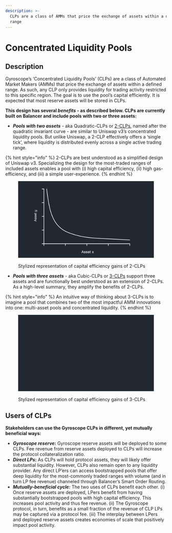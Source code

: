 ```yaml
---
description: >-
  CLPs are a class of AMMs that price the exchange of assets within a defined
  range
---
```


# Concentrated Liquidity Pools

## Description

Gyroscope’s ‘Concentrated Liquidity Pools’ (CLPs) are a class of Automated Market Makers (AMMs) that price the exchange of assets within a defined range. As such, any CLP only provides liquidity for trading activity restricted to this specific region. The goal is to use the pool’s capital efficiently. It is expected that most reserve assets will be stored in CLPs.

**This design has several **_**benefits**_** - as described below. CLPs are currently built on Balancer and include pools with two or three assets:**

* _**Pools with two assets**_ - aka Quadratic-CLPs or [2-CLPs](2-clps.md), named after the quadratic invariant curve - are similar to Uniswap v3’s concentrated liquidity pools. But unlike Uniswap, a 2-CLP effectively offers a ‘single tick’, where liquidity is distributed evenly across a single active trading range.

{% hint style="info" %}
2-CLPs are best understood as a simplified design of Uniswap v3. Specializing the design for the most-traded ranges of included assets enables a pool with (i) high capital efficiency, (ii) high gas-efficiency, and (iii) a simple user-experience.
{% endhint %}

<figure><img src="../../.gitbook/assets/2-clp-v2 (1).gif" alt="Stylized representation of capital efficiency gains of 2-CLPs"><figcaption><p>Stylized representation of capital efficiency gains of 2-CLPs</p></figcaption></figure>

* _**Pools with three assets**_ - aka Cubic-CLPs or [3-CLPs](3-clps.md) support three assets and are functionally best understood as an extension of 2-CLPs. As a high-level summary, they amplify the benefits of 2-CLPs.

{% hint style="info" %}
An intuitive way of thinking about 3-CLPs is to imagine a pool that combines two of the most impactful AMM innovations into one: multi-asset pools and concentrated liquidity.
{% endhint %}

<figure><img src="../../.gitbook/assets/3-CLP-v4 (1).gif" alt="Stylized representation of capital efficiency gains of 3-CLPs"><figcaption><p>Stylized representation of capital efficiency gains of 3-CLPs</p></figcaption></figure>

## **Users of CLPs**

**Stakeholders can use the Gyroscope CLPs in different, yet mutually beneficial ways:**

* _**Gyroscope reserve**_**:** Gyroscope reserve assets will be deployed to some CLPs. Fee revenue from reserve assets deployed to CLPs will increase the protocol collateralization ratio.
* _**Direct LPs**_**:** As CLPs will hold protocol assets, they will likely offer substantial liquidity. However, CLPs also remain open to any liquidity provider. Any direct LP’ers can access bootstrapped pools that offer deep liquidity for the most-commonly traded ranges with volume (and in turn LP fee revenue) channeled through Balancer’s Smart Order Routing.
* _**Mutually-beneficial cycle:**_ The two uses of CLPs benefit each other. (i) Once reserve assets are deployed, LPers benefit from having substantially bootstrapped pools with high capital efficiency. This increases pool activity and thus fee revenue. (ii) The Gyroscope protocol, in turn, benefits as a small fraction of the revenue of CLP LPs may be captured via a protocol fee. (iii) The interplay between LPers and deployed reserve assets creates economies of scale that positively impact pool activity.
